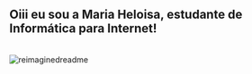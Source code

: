## Oiii eu sou a Maria Heloisa, estudante de Informática para Internet!



<div style="display: inline_block" display="flex" justify-content="center" align-itens="center"><br>
 



<img src="https://myreadme.vercel.app/api/embed/heloisadz?panels=userstatistics,toprepositories,toplanguages,commitgraph" alt="reimaginedreadme" />
